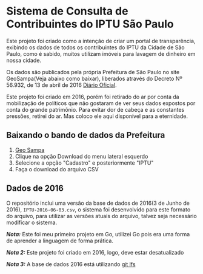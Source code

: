 # Sistema de Consulta de Contribuintes do IPTU São Paulo

Este projeto foi criado como a intenção de criar um portal de transparência, exibindo os dados de todos os contribuintes do IPTU da Cidade de São Paulo, como é sabido, muitos utilizam imóveis para lavagem de dinheiro em nossa cidade.

Os dados são publicados pela própria Prefeitura de São Paulo no site GeoSampa(Veja abaixo como baixar), liberados através do Decreto Nº 56.932, de 13 de abril de 2016 [Diário Oficial](http://www.docidadesp.imprensaoficial.com.br/NavegaEdicao.aspx?ClipID=7HI8B4N80T2FTeAVMBF9H6RKOA1&PalavraChave=56.932).

Este projeto foi criado em 2016, porém foi retirado do ar por conta da mobilização de políticos que não gostaram de ver seus dados expostos por conta do grande patrimônio. Para evitar dor de cabeça e as constantes pressões, retirei do ar. Mas coloco ele aqui disponível para a eternidade.

## Baixando o bando de dados da Prefeitura

1. [Geo Sampa](http://geosampa.prefeitura.sp.gov.br/PaginasPublicas/_SBC.aspx)
2. Clique na opção Download do menu lateral esquerdo
3. Selecione a opção "Cadastro" e posteriormente "IPTU"
4. Faça o download do arquivo CSV

## Dados de 2016

O repositório inclui uma versão da base de dados de 2016(3 de Junho de 2016), `IPTU-2016-06-03.csv`, o sistema foi desenvolvido para este formato do arquivo, para utilizar as versões atuais do arquivo, talvez seja necessário modificar o sistema.

***Nota:*** Este foi meu primeiro projeto em Go, utilizei Go pois era uma forma de aprender a linguagem de forma prática.

***Nota 2:*** Este projeto foi criado em 2016, logo, deve estar desatualizado

***Nota 3:*** A base de dados 2016 está utilizando [git lfs](https://git-lfs.github.com/)
